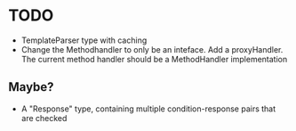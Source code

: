# TODO

- TemplateParser type with caching
- Change the Methodhandler to only be an inteface. Add a proxyHandler. The current method handler should be a MethodHandler implementation

## Maybe?

- A "Response" type, containing multiple condition-response pairs that are checked